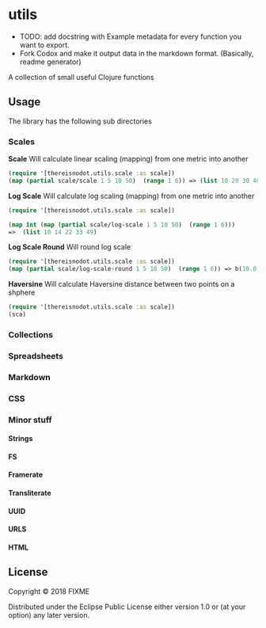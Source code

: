 # utils

* TODO: add docstring with Example metadata for every function you want to export. 
* Fork Codox and make it output data in the markdown format. (Basically, readme generator)

A collection of small useful Clojure functions

## Usage

The library has the following sub directories

### Scales

**Scale** Will calculate linear scaling (mapping)
from one metric into another

```clojure
(require '[thereisnodot.utils.scale :as scale])
(map (partial scale/scale 1 5 10 50)  (range 1 6)) => (list 10 20 30 40 50)
```

**Log Scale** Will calculate log scaling (mapping)
from one metric into another
```clojure
(require '[thereisnodot.utils.scale :as scale])

(map int (map (partial scale/log-scale 1 5 10 50)  (range 1 6)))
=>  (list 10 14 22 33 49)
```

**Log Scale Round**  Will round log scale

```clojure
(require '[thereisnodot.utils.scale :as scale])
(map (partial scale/log-scale-round 1 5 10 50)  (range 1 6)) => b(10.0 14.0 22.0 33.0 49.0)
```

**Haversine**  Will calculate Haversine distance between two points on a shphere

```clojure
(require '[thereisnodot.utils.scale :as scale])
(sca)

```



### Collections
### Spreadsheets
### Markdown
### CSS

### Minor stuff

#### Strings
#### FS
#### Framerate
#### Transliterate
#### UUID
#### URLS
#### HTML

## License

Copyright © 2018 FIXME

Distributed under the Eclipse Public License either version 1.0 or (at
your option) any later version.
